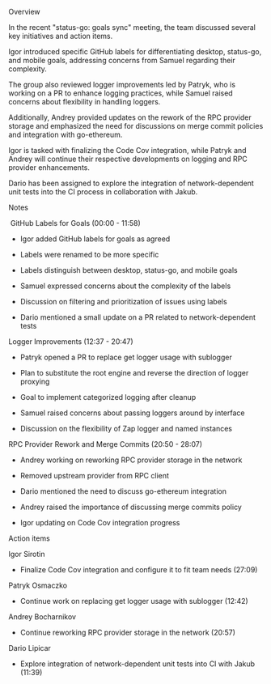 Overview

In the recent "status-go: goals sync" meeting, the team discussed several key initiatives and action items.

Igor introduced specific GitHub labels for differentiating desktop, status-go, and mobile goals, addressing concerns from Samuel regarding their complexity.

The group also reviewed logger improvements led by Patryk, who is working on a PR to enhance logging practices, while Samuel raised concerns about flexibility in handling loggers.

Additionally, Andrey provided updates on the rework of the RPC provider storage and emphasized the need for discussions on merge commit policies and integration with go-ethereum.

Igor is tasked with finalizing the Code Cov integration, while Patryk and Andrey will continue their respective developments on logging and RPC provider enhancements.

Dario has been assigned to explore the integration of network-dependent unit tests into the CI process in collaboration with Jakub.

Notes

️ GitHub Labels for Goals (00:00 - 11:58)

- Igor added GitHub labels for goals as agreed
    
- Labels were renamed to be more specific
    
- Labels distinguish between desktop, status-go, and mobile goals
    
- Samuel expressed concerns about the complexity of the labels
    
- Discussion on filtering and prioritization of issues using labels
    
- Dario mentioned a small update on a PR related to network-dependent tests
    

Logger Improvements (12:37 - 20:47)

- Patryk opened a PR to replace get logger usage with sublogger
    
- Plan to substitute the root engine and reverse the direction of logger proxying
    
- Goal to implement categorized logging after cleanup
    
- Samuel raised concerns about passing loggers around by interface
    
- Discussion on the flexibility of Zap logger and named instances
    

RPC Provider Rework and Merge Commits (20:50 - 28:07)

- Andrey working on reworking RPC provider storage in the network
    
- Removed upstream provider from RPC client
    
- Dario mentioned the need to discuss go-ethereum integration
    
- Andrey raised the importance of discussing merge commits policy
    
- Igor updating on Code Cov integration progress
    

Action items

Igor Sirotin

- Finalize Code Cov integration and configure it to fit team needs (27:09)
    

Patryk Osmaczko

- Continue work on replacing get logger usage with sublogger (12:42)
    

Andrey Bocharnikov

- Continue reworking RPC provider storage in the network (20:57)
    

Dario Lipicar

- Explore integration of network-dependent unit tests into CI with Jakub (11:39)
